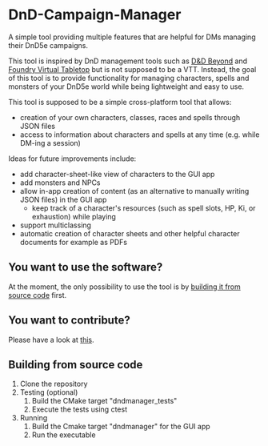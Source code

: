# DnD-Campaign-Manager
A simple tool providing multiple features that are helpful for DMs managing their DnD5e campaigns.

This tool is inspired by DnD management tools such as [D&D Beyond](https://www.dndbeyond.com/) and 
[Foundry Virtual Tabletop](https://foundryvtt.com/) but is not supposed to be a VTT.
Instead, the goal of this tool is to provide functionality for managing characters, spells and monsters of
your DnD5e world while being lightweight and easy to use.

This tool is supposed to be a simple cross-platform tool that allows:
- creation of your own characters, classes, races and spells through JSON files
- access to information about characters and spells at any time (e.g. while DM-ing a session)

Ideas for future improvements include:
- add character-sheet-like view of characters to the GUI app
- add monsters and NPCs
- allow in-app creation of content (as an alternative to manually writing JSON files) in the GUI app
    - keep track of a character's resources (such as spell slots, HP, Ki, or exhaustion) while playing
- support multiclassing
- automatic creation of character sheets and other helpful character documents for example as PDFs

## You want to use the software?

At the moment, the only possibility to use the tool is by
[building it from source code](#building-from-source-code) first.

## You want to contribute?

Please have a look at [this](CONTRIBUTING.md).

## Building from source code

1. Clone the repository
2. Testing (optional)
   1. Build the CMake target "dndmanager_tests"
   2. Execute the tests using ctest
3. Running
   1. Build the Cmake target "dndmanager" for the GUI app 
   2. Run the executable
